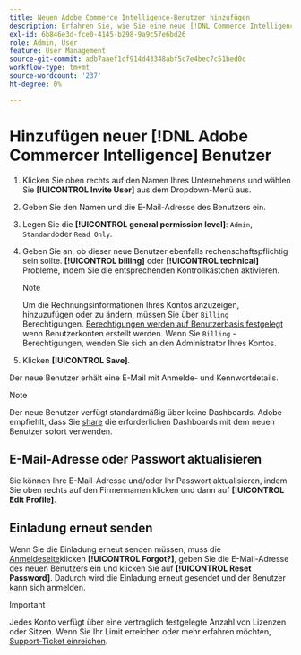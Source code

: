 ```yaml
---
title: Neuen Adobe Commerce Intelligence-Benutzer hinzufügen
description: Erfahren Sie, wie Sie eine neue [!DNL Commerce Intelligence] und wie Sie Ihren Benutzernamen oder Ihr Kennwort aktualisieren können.
exl-id: 6b846e3d-fce0-4145-b298-9a9c57e6bd26
role: Admin, User
feature: User Management
source-git-commit: adb7aaef1cf914d43348abf5c7e4bec7c51bed0c
workflow-type: tm+mt
source-wordcount: '237'
ht-degree: 0%

---
```


# Hinzufügen neuer [!DNL Adobe Commercer Intelligence] Benutzer

1. Klicken Sie oben rechts auf den Namen Ihres Unternehmens und wählen Sie **[!UICONTROL Invite User]** aus dem Dropdown-Menü aus.
1. Geben Sie den Namen und die E-Mail-Adresse des Benutzers ein.
1. Legen Sie die **[!UICONTROL general permission level]**: `Admin`, `Standard`oder `Read Only`.
1. Geben Sie an, ob dieser neue Benutzer ebenfalls rechenschaftspflichtig sein sollte. **[!UICONTROL billing]** oder **[!UICONTROL technical]** Probleme, indem Sie die entsprechenden Kontrollkästchen aktivieren.

   >[!NOTE]
   >
   >Um die Rechnungsinformationen Ihres Kontos anzuzeigen, hinzuzufügen oder zu ändern, müssen Sie über `Billing` Berechtigungen. [Berechtigungen werden auf Benutzerbasis festgelegt](../../administrator/user-management/user-management.md) wenn Benutzerkonten erstellt werden. Wenn Sie `Billing` -Berechtigungen, wenden Sie sich an den Administrator Ihres Kontos.

1. Klicken **[!UICONTROL Save]**.

Der neue Benutzer erhält eine E-Mail mit Anmelde- und Kennwortdetails.

>[!NOTE]
>
>Der neue Benutzer verfügt standardmäßig über keine Dashboards. Adobe empfiehlt, dass Sie [share](../../data-user/dashboards/share-dashboard-with-users.md) die erforderlichen Dashboards mit dem neuen Benutzer sofort verwenden.

## E-Mail-Adresse oder Passwort aktualisieren

Sie können Ihre E-Mail-Adresse und/oder Ihr Passwort aktualisieren, indem Sie oben rechts auf den Firmennamen klicken und dann auf **[!UICONTROL Edit Profile]**.

## Einladung erneut senden

Wenn Sie die Einladung erneut senden müssen, muss die [Anmeldeseite](https://dashboard.rjmetrics.com/v2/session/create)klicken **[!UICONTROL Forgot?]**, geben Sie die E-Mail-Adresse des neuen Benutzers ein und klicken Sie auf **[!UICONTROL Reset Password]**. Dadurch wird die Einladung erneut gesendet und der Benutzer kann sich anmelden.

>[!IMPORTANT]
>
>Jedes Konto verfügt über eine vertraglich festgelegte Anzahl von Lizenzen oder Sitzen. Wenn Sie Ihr Limit erreichen oder mehr erfahren möchten, [Support-Ticket einreichen](https://experienceleague.adobe.com/docs/commerce-knowledge-base/kb/troubleshooting/miscellaneous/mbi-service-policies.html).
